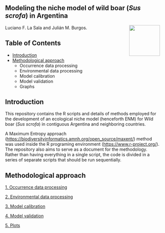 ## Modeling the niche model of wild boar (*Sus scrofa*) in Argentina

<img src="https://user-images.githubusercontent.com/20196847/82152923-d78ba600-983a-11ea-9bfc-2a9115a029f5.jpg" height="100" width="100" img align="right">

Luciano F. La Sala and Julián M. Burgos.

Table of Contents
---------- 
-   [Introduction](#introduction)
-   [Methodological approach](#methodological-approach)
    -   Occurrence data processing  
    -   Environmental data processing 
    -   Model calibration     
    -   Model validation
    -   Graphs

Introduction
----------  
This repository contains the R scripts and details of methods employed for the development of an ecological niche model (henceforth ENM) for Wild boar (*Sus scrofa*) in contiguous Argentina and neighboring countries.

A Maximum Entropy approach (https://biodiversityinformatics.amnh.org/open_source/maxent/) method was used inside the R programing environment (https://www.r-project.org/). The repository also aims to serve as a document for the methodology.  Rather than having everything in a single script, the code is divided in a series of separate scripts that should be run sequentially.  

Methodological approach
----------

[1. Occurrence data processing](./Occurrences/README.md)

[2. Environmental data processing](./environmental-data-processing.R)

[3. Model calibration](./calibration/calibration.md)

[4. Model validation](./Validation/README.md)

[5. Plots](./plots)
